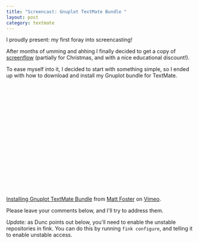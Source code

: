 ```yaml
--- 
title: "Screencast: Gnuplot TextMate Bundle "
layout: post
category: textmate
---
```

I proudly present: my first foray into screencasting! 

After months of umming and ahhing I finally decided to get a copy of [screenflow](http://www.flip4mac.com/screenflow.htm "Flip4Mac - ScreenFlow") (partially for Christmas, and with a nice educational discount!).

To ease myself into it, I decided to start with something simple, so I ended up with how to download and install my Gnuplot bundle for TextMate.

<object width="400" height="300"><param name="allowfullscreen" value="true" /><param name="allowscriptaccess" value="always" /><param name="movie" value="http://vimeo.com/moogaloop.swf?clip_id=2181877&amp;server=vimeo.com&amp;show_title=1&amp;show_byline=1&amp;show_portrait=0&amp;color=&amp;fullscreen=1" /><embed src="http://vimeo.com/moogaloop.swf?clip_id=2181877&amp;server=vimeo.com&amp;show_title=1&amp;show_byline=1&amp;show_portrait=0&amp;color=&amp;fullscreen=1" type="application/x-shockwave-flash" allowfullscreen="true" allowscriptaccess="always" width="400" height="300"></embed></object><br /><a href="http://vimeo.com/2181877">Installing Gnuplot TextMate Bundle</a> from <a href="http://vimeo.com/user750148">Matt Foster</a> on <a href="http://vimeo.com">Vimeo</a>.

Please leave your comments below, and I'll try to address them.

*Update:* as Dunc points out below, you'll need to enable the unstable repositories in fink. You can do this by running `fink configure`, and telling it to enable unstable access.
